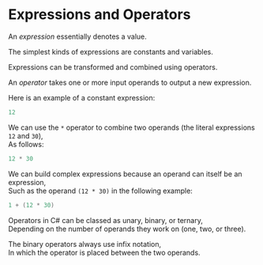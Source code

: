 # Expressions and Operators

An _expression_ essentially denotes a value.

The simplest kinds of expressions are constants and variables.

Expressions can be transformed and combined using operators.

An _operator_ takes one or more input operands to output a new expression.

Here is an example of a constant expression:

```cs
12
```

We can use the `*` operator to combine two operands (the literal expressions `12` and `30`),  
As follows:

```cs
12 * 30
```

We can build complex expressions because an operand can itself be an expression,  
Such as the operand `(12 * 30)` in the following example:

```cs
1 + (12 * 30)
```

Operators in C# can be classed as unary, binary, or ternary,  
Depending on the number of operands they work on (one, two, or three).

The binary operators always use infix notation,  
In which the operator is placed between the two operands.

